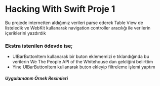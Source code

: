 # Hacking With Swift Proje 1

Bu projede internetten aldığımız verileri parse ederek Table View de listeledik ve WebKit kullanarak navigation controller aracılığı ile
verilerin içeriklerini yazdırdık

### Ekstra istenilen ödevde ise;
* UIBarButtonItem kullanarak bir buton eklememizi e tıklandığında bu verilerin We The People API of the Whitehouse dan geldiğini belirttim
* Yine UIBarButtonItem kullanarak buton ekleyip filtreleme işlemi yaptım

##### Uygulamanın Örnek Resimleri
